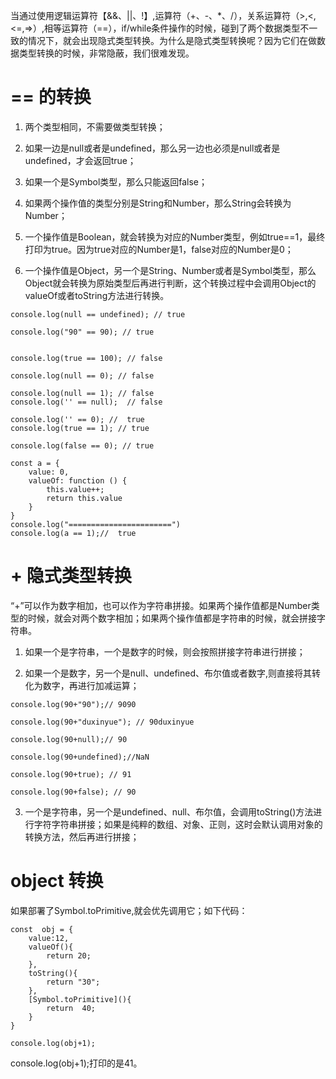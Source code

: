 当通过使用逻辑运算符【&&、||、!】,运算符（+、-、*、/），关系运算符（>,<,<=,=>）,相等运算符（==），if/while条件操作的时候，碰到了两个数据类型不一致的情况下，就会出现隐式类型转换。为什么是隐式类型转换呢？因为它们在做数据类型转换的时候，非常隐蔽，我们很难发现。


# == 的转换

1. 两个类型相同，不需要做类型转换；

2. 如果一边是null或者是undefined，那么另一边也必须是null或者是undefined，才会返回true；

3. 如果一个是Symbol类型，那么只能返回false；

4. 如果两个操作值的类型分别是String和Number，那么String会转换为Number；

5. 一个操作值是Boolean，就会转换为对应的Number类型，例如true==1，最终打印为true。因为true对应的Number是1，false对应的Number是0；

6. 一个操作值是Object，另一个是String、Number或者是Symbol类型，那么Object就会转换为原始类型后再进行判断，这个转换过程中会调用Object的valueOf或者toString方法进行转换。


```
console.log(null == undefined); // true

console.log("90" == 90); // true


console.log(true == 100); // false

console.log(null == 0); // false

console.log(null == 1); // false
console.log('' == null);  // false

console.log('' == 0); //  true
console.log(true == 1); // true

console.log(false == 0); // true

const a = {
    value: 0,
    valueOf: function () {
        this.value++;
        return this.value
    }
}
console.log("=======================")
console.log(a == 1);//  true
```


# + 隐式类型转换

“+”可以作为数字相加，也可以作为字符串拼接。如果两个操作值都是Number类型的时候，就会对两个数字相加；如果两个操作值都是字符串的时候，就会拼接字符串。

1. 如果一个是字符串，一个是数字的时候，则会按照拼接字符串进行拼接；

2. 如果一个是数字，另一个是null、undefined、布尔值或者数字,则直接将其转化为数字，再进行加减运算；
```
console.log(90+"90");// 9090

console.log(90+"duxinyue"); // 90duxinyue

console.log(90+null);// 90

console.log(90+undefined);//NaN

console.log(90+true); // 91

console.log(90+false); // 90
```

3. 一个是字符串，另一个是undefined、null、布尔值，会调用toString()方法进行字符字符串拼接；如果是纯粹的数组、对象、正则，这时会默认调用对象的转换方法，然后再进行拼接；

# object 转换

如果部署了Symbol.toPrimitive,就会优先调用它；如下代码：

```
const  obj = {
    value:12,
    valueOf(){
        return 20;
    },
    toString(){
        return "30";
    },
    [Symbol.toPrimitive](){
        return  40;
    }
}

console.log(obj+1);
```

console.log(obj+1);打印的是41。

